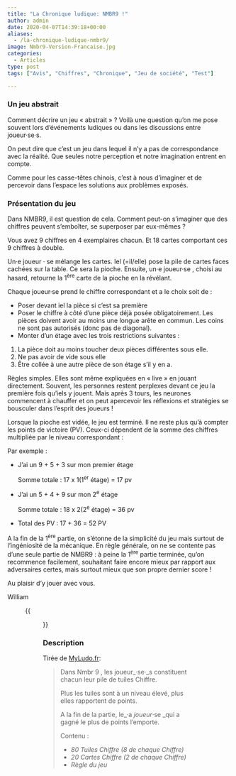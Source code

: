 ```yaml
---
title: "La Chronique ludique: NMBR9 !"
author: admin
date: 2020-04-07T14:39:18+00:00
aliases:
  - /la-chronique-ludique-nmbr9/
image: Nmbr9-Version-Francaise.jpg
categories:
  - Articles
type: post
tags: ["Avis", "Chiffres", "Chronique", "Jeu de société", "Test"]

---
```


### Un jeu abstrait

Comment décrire un jeu « abstrait » ? Voilà une question qu’on me pose souvent lors d’événements ludiques ou dans les discussions entre joueur·se·s.

On peut dire que c’est un jeu dans lequel il n’y a pas de correspondance avec la réalité. Que seules notre perception et notre imagination entrent en compte.

Comme pour les casse-têtes chinois, c’est à nous d’imaginer et de percevoir dans l’espace les solutions aux problèmes exposés.  

### Présentation du jeu

Dans NMBR9, il est question de cela. Comment peut-on s’imaginer que des chiffres peuvent s’emboîter, se superposer par eux-mêmes ?

Vous avez 9 chiffres en 4 exemplaires chacun. Et 18 cartes comportant ces 9 chiffres à double.

Un·e joueur · se mélange les cartes. Iel (=il/elle) pose la pile de cartes faces cachées sur la table. Ce sera la pioche. Ensuite, un·e joueur·se , choisi au hasard, retourne la 1<sup>ère</sup> carte de la pioche en la révélant.

Chaque joueur·se prend le chiffre correspondant et a le choix soit de :

  * Poser devant iel la pièce si c’est sa première
  * Poser le chiffre à côté d’une pièce déjà posée obligatoirement. Les pièces doivent avoir au moins une longue arête en commun. Les coins ne sont pas autorisés (donc pas de diagonal).
  * Monter d’un étage avec les trois restrictions suivantes :

  1. La pièce doit au moins toucher deux pièces différentes sous elle.
  2. Ne pas avoir de vide sous elle
  3. Être collée à une autre pièce de son étage s’il y en a.

Règles simples. Elles sont même expliquées en « live » en jouant directement. Souvent, les personnes restent perplexes devant ce jeu la première fois qu’iels y jouent. Mais après 3 tours, les neurones commencent à chauffer et on peut apercevoir les réflexions et stratégies se bousculer dans l’esprit des joueurs !

Lorsque la pioche est vidée, le jeu est terminé. Il ne reste plus qu’à compter les points de victoire (PV). Ceux-ci dépendent de la somme des chiffres multipliée par le niveau correspondant :

Par exemple :

- J’ai un 9 + 5 + 3 sur mon premier étage

    Somme totale : 17 x 1(1<sup>er</sup> étage) = 17 pv

- J’ai un 5 + 4 + 9 sur mon 2<sup>e</sup> étage

    Somme totale : 18 x 2(2<sup>e</sup> étage) = 36 pv

- Total des PV : 17 + 36 = 52 PV  


A la fin de la 1<sup>ère</sup> partie, on s’étonne de la simplicité du jeu mais surtout de l’ingéniosité de la mécanique. En règle générale, on ne se contente pas d’une seule partie de NMBR9 : à peine la 1<sup>ère</sup> partie terminée, qu’on recommence facilement, souhaitant faire encore mieux par rapport aux adversaires certes, mais surtout mieux que son propre dernier score !  


Au plaisir d’y jouer avec vous.  


William<figure class="wp-block-image">

{{<figure src="/blog/2020/NMBR9-1.png" >}}

### Description

Tirée de [MyLudo.fr](https://www.myludo.fr/#!/game/nmbr9-19338):

> Dans Nmbr 9 , les joueur_·se·_s constituent chacun leur pile de tuiles Chiffre.
>
> Plus les tuiles sont à un niveau élevé, plus elles rapportent de points.
>
> A la fin de la partie, le_·a _joueur_·se _qui a gagné le plus de points l&#8217;emporte.
>
> Contenu :
>
>  - _80 Tuiles Chiffre (8 de chaque Chiffre)_
>  - _20 Cartes Chiffre (2 de chaque Chiffre)_
>  - _Règle du jeu_